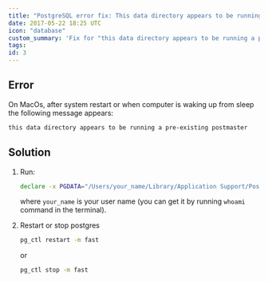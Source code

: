 ```yaml
---
title: "PostgreSQL error fix: This data directory appears to be running a pre-existing postmaster"
date: 2017-05-22 18:25 UTC
icon: "database"
custom_summary: 'Fix for "this data directory appears to be running a pre-existing postmaster" error.'
tags:
id: 3
---
```


## Error

On MacOs, after system restart or when computer is waking up from sleep the following message appears:

```bash
this data directory appears to be running a pre-existing postmaster
```

## Solution

1. Run:

    ```bash
    declare -x PGDATA="/Users/your_name/Library/Application Support/Postgres/var-9.4/"
    ```

    where `your_name` is your user name (you can get it by running `whoami` command in the terminal).

2. Restart or stop postgres

    ```bash
    pg_ctl restart -m fast
    ```

    or

    ```bash
    pg_ctl stop -m fast
    ```
